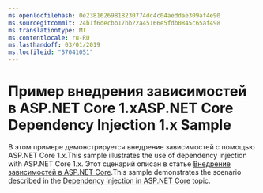 ```yaml
---
ms.openlocfilehash: 0e23816269818230774dc4c04aeddae309af4e90
ms.sourcegitcommit: 24b1f6decbb17bb22a45166e5fdb0845c65af498
ms.translationtype: MT
ms.contentlocale: ru-RU
ms.lasthandoff: 03/01/2019
ms.locfileid: "57041051"
---
```

# <a name="aspnet-core-dependency-injection-1x-sample"></a><span data-ttu-id="c8b3a-101">Пример внедрения зависимостей в ASP.NET Core 1.x</span><span class="sxs-lookup"><span data-stu-id="c8b3a-101">ASP.NET Core Dependency Injection 1.x Sample</span></span>

<span data-ttu-id="c8b3a-102">В этом примере демонстрируется внедрение зависимостей с помощью ASP.NET Core 1.x.</span><span class="sxs-lookup"><span data-stu-id="c8b3a-102">This sample illustrates the use of dependency injection with ASP.NET Core 1.x.</span></span> <span data-ttu-id="c8b3a-103">Этот сценарий описан в статье [Внедрение зависимостей в ASP.NET Core](https://docs.microsoft.com/aspnet/core/fundamentals/dependency-injection).</span><span class="sxs-lookup"><span data-stu-id="c8b3a-103">This sample demonstrates the scenario described in the [Dependency injection in ASP.NET Core](https://docs.microsoft.com/aspnet/core/fundamentals/dependency-injection) topic.</span></span>
